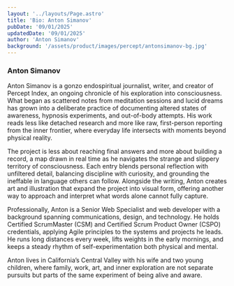 ```yaml
---
layout: '../layouts/Page.astro'
title: 'Bio: Anton Simanov'
pubDate: '09/01/2025'
updatedDate: '09/01/2025'
author: 'Anton Simanov'
background: '/assets/product/images/percept/antonsimanov-bg.jpg'
---
```


### Anton Simanov

Anton Simanov is a gonzo endospiritual journalist, writer, and creator of Percept Index, an ongoing chronicle of his exploration into consciousness. What began as scattered notes from meditation sessions and lucid dreams has grown into a deliberate practice of documenting altered states of awareness, hypnosis experiments, and out-of-body attempts. His work reads less like detached research and more like raw, first-person reporting from the inner frontier, where everyday life intersects with moments beyond physical reality.

The project is less about reaching final answers and more about building a record, a map drawn in real time as he navigates the strange and slippery territory of consciousness. Each entry blends personal reflection with unfiltered detail, balancing discipline with curiosity, and grounding the ineffable in language others can follow. Alongside the writing, Anton creates art and illustration that expand the project into visual form, offering another way to approach and interpret what words alone cannot fully capture.

Professionally, Anton is a Senior Web Specialist and web developer with a background spanning communications, design, and technology. He holds Certified ScrumMaster (CSM) and Certified Scrum Product Owner (CSPO) credentials, applying Agile principles to the systems and projects he leads. He runs long distances every week, lifts weights in the early mornings, and keeps a steady rhythm of self-experimentation both physical and mental.

Anton lives in California’s Central Valley with his wife and two young children, where family, work, art, and inner exploration are not separate pursuits but parts of the same experiment of being alive and aware.